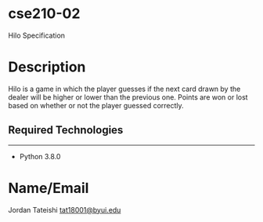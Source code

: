 # cse210-02
Hilo Specification

# Description
Hilo is a game in which the player guesses if the next card drawn by the dealer will be higher or lower than the previous one. Points are won or lost based on whether or not the player guessed correctly.


## Required Technologies
---
* Python 3.8.0

# Name/Email
Jordan Tateishi     tat18001@byui.edu
